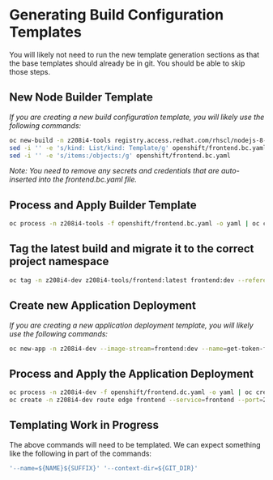 # Generating Build Configuration Templates

You will likely not need to run the new template generation sections as that the base templates should already be in git. You should be able to skip those steps.

## New Node Builder Template

*If you are creating a new build configuration template, you will likely use the following commands:*

```sh
oc new-build -n z208i4-tools registry.access.redhat.com/rhscl/nodejs-8-rhel7:latest~https://github.com/bcgov/nr-messaging-service-showcase.git#master --context-dir=frontend --name=nr-messaging-service-showcase-frontend --dry-run -o yaml > openshift/frontend.bc.yaml
sed -i '' -e 's/kind: List/kind: Template/g' openshift/frontend.bc.yaml
sed -i '' -e 's/items:/objects:/g' openshift/frontend.bc.yaml
```

*Note: You need to remove any secrets and credentials that are auto-inserted into the frontend.bc.yaml file.*

## Process and Apply Builder Template

```sh
oc process -n z208i4-tools -f openshift/frontend.bc.yaml -o yaml | oc create -n z208i4-tools -f -
```

## Tag the latest build and migrate it to the correct project namespace

```sh
oc tag -n z208i4-dev z208i4-tools/frontend:latest frontend:dev --reference-policy=local
```

## Create new Application Deployment

*If you are creating a new application deployment template, you will likely use the following commands:*

```sh
oc new-app -n z208i4-dev --image-stream=frontend:dev --name=get-token-frontend --dry-run -o yaml > openshift/frontend.dc.yaml
```

## Process and Apply the Application Deployment

```sh
oc process -n z208i4-dev -f openshift/frontend.dc.yaml -o yaml | oc create -n z208i4-dev -f -
oc create -n z208i4-dev route edge frontend --service=frontend --port=2015-tcp
```

## Templating Work in Progress

The above commands will need to be templated. We can expect something like the following in part of the commands:

```sh
'--name=${NAME}${SUFFIX}' '--context-dir=${GIT_DIR}'
```
